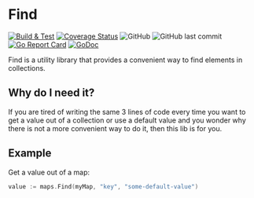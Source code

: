 # Find

[![Build & Test](https://github.com/elephantoss/go-find/actions/workflows/go.yaml/badge.svg)](https://github.com/elephantoss/go-find/actions/workflows/go.yaml)
[![Coverage Status](https://coveralls.io/repos/github/elephantoss/go-find/badge.svg?branch=main)](https://coveralls.io/github/elephantoss/go-find?branch=main)
![GitHub](https://img.shields.io/github/license/elephantoss/go-find?color=blue)
![GitHub last commit](https://img.shields.io/github/last-commit/elephantoss/go-find?color=yellowgreen)
[![Go Report Card](https://goreportcard.com/badge/github.com/elephantoss/go-find)](https://goreportcard.com/report/github.com/elephantoss/go-find)
[![GoDoc](https://godoc.org/github.com/elephantoss/go-find?status.png)](https://godoc.org/github.com/elephantoss/go-find)

Find is a utility library that provides a convenient way to find elements in collections.


## Why do I need it?

If you are tired of writing the same 3 lines of code every time you want to get a
value out of a collection or use a default value and you wonder why there is not
a more convenient way to do it, then this lib is for you.


## Example

Get a value out of a map:

```go
value := maps.Find(myMap, "key", "some-default-value")
```



